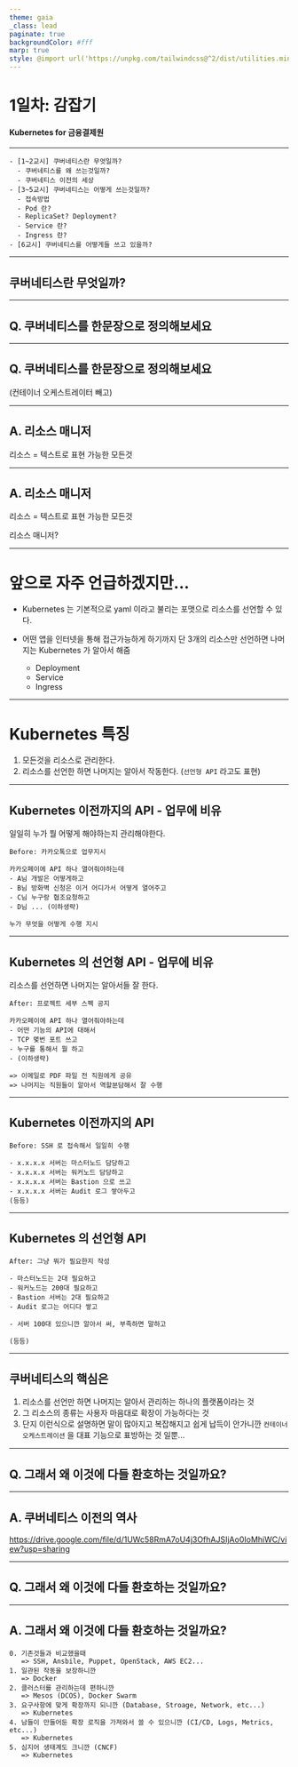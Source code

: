 ```yaml
---
theme: gaia
_class: lead
paginate: true
backgroundColor: #fff
marp: true
style: @import url('https://unpkg.com/tailwindcss@^2/dist/utilities.min.css');
---
```


# 1일차: 감잡기

#### Kubernetes for 금융결제원

---

```
- [1~2교시] 쿠버네티스란 무엇일까?
  - 쿠버네티스를 왜 쓰는것일까?
  - 쿠버네티스 이전의 세상
- [3~5교시] 쿠버네티스는 어떻게 쓰는것일까?
  - 접속방법
  - Pod 란?
  - ReplicaSet? Deployment?
  - Service 란?
  - Ingress 란?
- [6교시] 쿠버네티스를 어떻게들 쓰고 있을까?
```

---

## 쿠버네티스란 무엇일까?

---

## Q. 쿠버네티스를 한문장으로 정의해보세요

---

## Q. 쿠버네티스를 한문장으로 정의해보세요

(컨테이너 오케스트레이터 빼고)

---

## A. 리소스 매니저

리소스 = 텍스트로 표현 가능한 모든것

---

## A. 리소스 매니저

리소스 = 텍스트로 표현 가능한 모든것

리소스 매니저?

---

# 앞으로 자주 언급하겠지만...

- Kubernetes 는 기본적으로
  yaml 이라고 불리는 포맷으로 리소스를 선언할 수 있다.

- 어떤 앱을 인터넷을 통해 접근가능하게 하기까지
  단 3개의 리소스만 선언하면 나머지는 Kubernetes 가 알아서 해줌
  - Deployment
  - Service
  - Ingress

---

# Kubernetes 특징

1. 모든것을 리소스로 관리한다.
2. 리소스를 선언한 하면 나머지는 알아서 작동한다.
   (`선언형 API` 라고도 표현)

---

## Kubernetes 이전까지의 API - 업무에 비유

일일히 누가 뭘 어떻게 해야하는지 관리해야한다.

```
Before: 카카오톡으로 업무지시

카카오페이에 API 하나 열어줘야하는데
- A님 개발은 어떻게하고
- B님 방화벽 신청은 이거 어디가서 어떻게 열어주고
- C님 누구랑 협조요청하고
- D님 ... (이하생략)

누가 무엇을 어떻게 수행 지시
```

---

## Kubernetes 의 선언형 API - 업무에 비유

리소스를 선언하면 나머지는 알아서들 잘 한다.

```
After: 프로젝트 세부 스펙 공지

카카오페이에 API 하나 열어줘야하는데
- 어떤 기능의 API에 대해서
- TCP 몇번 포트 쓰고
- 누구를 통해서 뭘 하고
- (이하생략)

=> 이메일로 PDF 파일 전 직원에게 공유
=> 나머지는 직원들이 알아서 역할분담해서 잘 수행
```

---

## Kubernetes 이전까지의 API

```
Before: SSH 로 접속해서 일일히 수행

- x.x.x.x 서버는 마스터노드 담당하고
- x.x.x.x 서버는 워커노드 담당하고
- x.x.x.x 서버는 Bastion 으로 쓰고
- x.x.x.x 서버는 Audit 로그 쌓아두고
(등등)
```

---

## Kubernetes 의 선언형 API

```
After: 그냥 뭐가 필요한지 작성

- 마스터노드는 2대 필요하고
- 워커노드는 200대 필요하고
- Bastion 서버는 2대 필요하고
- Audit 로그는 어디다 쌓고

- 서버 100대 있으니깐 알아서 써, 부족하면 말하고

(등등)
```

---

## 쿠버네티스의 핵심은

1. 리소스를 선언만 하면 나머지는 알아서 관리하는 하나의 플랫폼이라는 것
2. 그 리소스의 종류는 사용자 마음대로 확장이 가능하다는 것
3. 단지 이런식으로 설명하면 말이 많아지고 복잡해지고 쉽게 납득이 안가니깐 `컨테이너 오케스트레이션` 을 대표 기능으로 표방하는 것 일뿐...

---

## Q. 그래서 왜 이것에 다들 환호하는 것일까요?

---

## A. 쿠버네티스 이전의 역사

https://drive.google.com/file/d/1UWc58RmA7oU4j3OfhAJSIjAo0IoMhiWC/view?usp=sharing

---

## Q. 그래서 왜 이것에 다들 환호하는 것일까요?

---

## A. 그래서 왜 이것에 다들 환호하는 것일까요?

```
0. 기존것들과 비교했을때
   => SSH, Ansbile, Puppet, OpenStack, AWS EC2...
1. 일관된 작동을 보장하니깐
   => Docker
2. 클러스터를 관리하는데 편하니깐
   => Mesos (DCOS), Docker Swarm
3. 요구사항에 맞게 확장까지 되니깐 (Database, Stroage, Network, etc...)
   => Kubernetes
4. 남들이 만들어둔 확장 로직을 가져와서 쓸 수 있으니깐 (CI/CD, Logs, Metrics, etc...)
   => Kubernetes
5. 심지어 생태계도 크니깐 (CNCF)
   => Kubernetes
```
